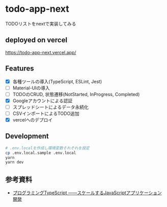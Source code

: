 # todo-app-next

TODOリストをnextで実装してみる

## deployed on vercel

https://todo-app-next.vercel.app/

## Features

- [x] 各種ツールの導入(TypeScript, ESLint, Jest)
- [ ] Material-UIの導入
- [ ] TODOのCRUD, 状態遷移(NotStarted, InProgress, Completed)
- [x] Googleアカウントによる認証
- [ ] スプレッドシートによるデータ永続化
- [ ] CSVインポートによるTODO追加
- [x] vercelへのデプロイ

## Development

```bash
# .env.localを作成し環境変数それぞれを設定
cp .env.local.sample .env.local
yarn
yarn dev
```

## 参考資料

- [プログラミングTypeScript ――スケールするJavaScriptアプリケーション開発](https://www.oreilly.co.jp/books/9784873119045/)